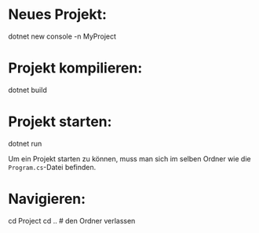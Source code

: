 # Neues Projekt:
dotnet new console -n MyProject

# Projekt kompilieren:
dotnet build

# Projekt starten:
dotnet run

Um ein Projekt starten zu können, muss man sich im selben Ordner wie die `Program.cs`-Datei befinden.

# Navigieren:
cd Project
cd ..   # den Ordner verlassen
